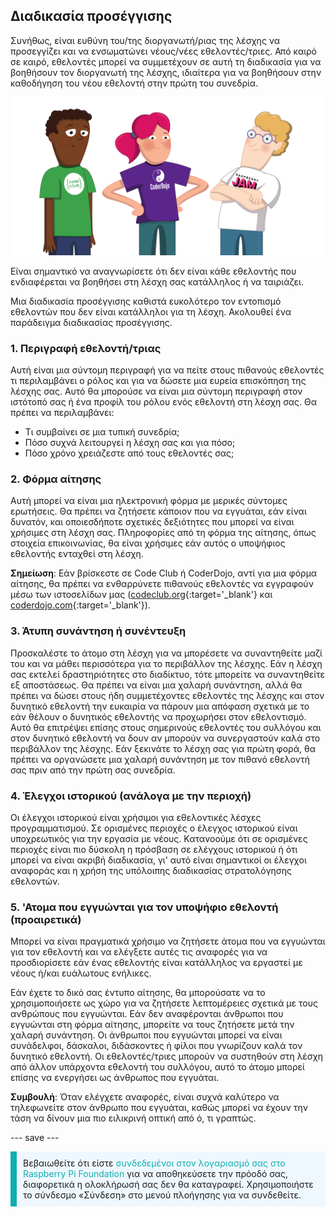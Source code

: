 ## Διαδικασία προσέγγισης

Συνήθως, είναι ευθύνη του/της διοργανωτή/ριας της λέσχης να προσεγγίζει και να ενσωματώνει νέους/νέες εθελοντές/τριες. Από καιρό σε καιρό, εθελοντές μπορεί να συμμετέχουν σε αυτή τη διαδικασία για να βοηθήσουν τον διοργανωτή της λέσχης, ιδιαίτερα για να βοηθήσουν στην καθοδήγηση του νέου εθελοντή στην πρώτη του συνεδρία.

![Τρεις εθελοντές όρθιοι.](images/2-RPF-Volunteers.png)

Είναι σημαντικό να αναγνωρίσετε ότι δεν είναι κάθε εθελοντής που ενδιαφέρεται να βοηθήσει στη λέσχη σας κατάλληλος ή να ταιριάζει.

Μια διαδικασία προσέγγισης καθιστά ευκολότερο τον εντοπισμό εθελοντών που δεν είναι κατάλληλοι για τη λέσχη. Ακολουθεί ένα παράδειγμα διαδικασίας προσέγγισης.

### 1. Περιγραφή εθελοντή/τριας


Αυτή είναι μια σύντομη περιγραφή για να πείτε στους πιθανούς εθελοντές τι περιλαμβάνει ο ρόλος και για να δώσετε μια ευρεία επισκόπηση της λέσχης σας. Αυτό θα μπορούσε να είναι μια σύντομη περιγραφή στον ιστότοπό σας ή ένα προφίλ του ρόλου ενός εθελοντή στη λέσχη σας. Θα πρέπει να περιλαμβάνει:

* Τι συμβαίνει σε μια τυπική συνεδρία;
* Πόσο συχνά λειτουργεί η λέσχη σας και για πόσο;
* Πόσο χρόνο χρειάζεστε από τους εθελοντές σας;

### 2. Φόρμα αίτησης

Αυτή μπορεί να είναι μια ηλεκτρονική φόρμα με μερικές σύντομες ερωτήσεις. Θα πρέπει να ζητήσετε κάποιον που να εγγυάται, εάν είναι δυνατόν, και οποιεσδήποτε σχετικές δεξιότητες που μπορεί να είναι χρήσιμες στη λέσχη σας. Πληροφορίες από τη φόρμα της αίτησης, όπως στοιχεία επικοινωνίας, θα είναι χρήσιμες εάν αυτός ο υποψήφιος εθελοντής ενταχθεί στη λέσχη.

**Σημείωση**: Εάν βρίσκεστε σε Code Club ή CoderDojo, αντί για μια φόρμα αίτησης, θα πρέπει να ενθαρρύνετε πιθανούς εθελοντές να εγγραφούν μέσω των ιστοσελίδων μας ([codeclub.org](https://codeclub.org){:target='_blank'} και [coderdojo.com](https://coderdojo.com){:target='_blank'}).

### 3. Άτυπη συνάντηση ή συνέντευξη

Προσκαλέστε το άτομο στη λέσχη για να μπορέσετε να συναντηθείτε μαζί του και να μάθει περισσότερα για το περιβάλλον της λέσχης. Εάν η λέσχη σας εκτελεί δραστηριότητες στο διαδίκτυο, τότε μπορείτε να συναντηθείτε εξ αποστάσεως. Θα πρέπει να είναι μια χαλαρή συνάντηση, αλλά θα πρέπει να δώσει στους ήδη συμμετέχοντες εθελοντές της λέσχης και στον δυνητικό εθελοντή την ευκαιρία να πάρουν μια απόφαση σχετικά με το εάν θέλουν ο δυνητικός εθελοντής να προχωρήσει στον εθελοντισμό. Αυτό θα επιτρέψει επίσης στους σημερινούς εθελοντές του συλλόγου και στον δυνητικό εθελοντή να δουν αν μπορούν να συνεργαστούν καλά στο περιβάλλον της λέσχης. Εάν ξεκινάτε το λέσχη σας για πρώτη φορά, θα πρέπει να οργανώσετε μια χαλαρή συνάντηση με τον πιθανό εθελοντή σας πριν από την πρώτη σας συνεδρία.

### 4. Έλεγχοι ιστορικού (ανάλογα με την περιοχή)

Οι έλεγχοι ιστορικού είναι χρήσιμοι για εθελοντικές λέσχες προγραμματισμού. Σε ορισμένες περιοχές ο έλεγχος ιστορικού είναι υποχρεωτικός για την εργασία με νέους. Κατανοούμε ότι σε ορισμένες περιοχές είναι πιο δύσκολη η πρόσβαση σε ελέγχους ιστορικού ή ότι μπορεί να είναι ακριβή διαδικασία, γι' αυτό είναι σημαντικοί οι έλεγχοι αναφοράς και η χρήση της υπόλοιπης διαδικασίας στρατολόγησης εθελοντών.

### 5. 'Ατομα που εγγυώνται για τον υποψήφιο εθελοντή (προαιρετικά)

Μπορεί να είναι πραγματικά χρήσιμο να ζητήσετε άτομα που να εγγυώνται για τον εθελοντή και να ελέγξετε αυτές τις αναφορές για να προσδιορίσετε εάν ένας εθελοντής είναι κατάλληλος να εργαστεί με νέους ή/και ευάλωτους ενήλικες.

Εάν έχετε το δικό σας έντυπο αίτησης, θα μπορούσατε να το χρησιμοποιήσετε ως χώρο για να ζητήσετε λεπτομέρειες σχετικά με τους ανθρώπους που εγγυώνται. Εάν δεν αναφέρονται άνθρωποι που εγγυώνται στη φόρμα αίτησης, μπορείτε να τους ζητήσετε μετά την χαλαρή συνάντηση. Οι άνθρωποι που εγγυώνται μπορεί να είναι συνάδελφοι, δάσκαλοι, διδάσκοντες ή φίλοι που γνωρίζουν καλά τον δυνητικό εθελοντή. Οι εθελοντές/τριες μπορούν να συστηθούν στη λέσχη από άλλον υπάρχοντα εθελοντή του συλλόγου, αυτό το άτομο μπορεί επίσης να ενεργήσει ως άνθρωπος που εγγυάται.

**Συμβουλή**: Όταν ελέγχετε αναφορές, είναι συχνά καλύτερο να τηλεφωνείτε στον άνθρωπο που εγγυάται, καθώς μπορεί να έχουν την τάση να δίνουν μια πιο ειλικρινή οπτική από ό, τι γραπτώς.

--- save ---

<p style="border-left: solid; border-width:10px; border-color: #0faeb0; background-color: aliceblue; padding: 10px;">
Βεβαιωθείτε ότι είστε <span style="color: #0faeb0">συνδεδεμένοι στον λογαριασμό σας στο Raspberry Pi Foundation</span> για να αποθηκεύσετε την πρόοδό σας, διαφορετικά η ολοκλήρωσή σας δεν θα καταγραφεί. Χρησιμοποιήστε το σύνδεσμο «Σύνδεση» στο μενού πλοήγησης για να συνδεθείτε.
</p>
